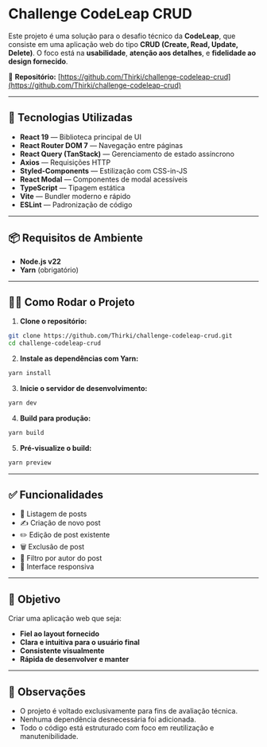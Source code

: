 # Challenge CodeLeap CRUD

Este projeto é uma solução para o desafio técnico da **CodeLeap**, que consiste em uma aplicação web do tipo **CRUD (Create, Read, Update, Delete)**. O foco está na **usabilidade**, **atenção aos detalhes**, e **fidelidade ao design fornecido**.

🔗 **Repositório:** [https://github.com/Thirki/challenge-codeleap-crud](https://github.com/Thirki/challenge-codeleap-crud)

---

## 🚀 Tecnologias Utilizadas

- **React 19** — Biblioteca principal de UI
- **React Router DOM 7** — Navegação entre páginas
- **React Query (TanStack)** — Gerenciamento de estado assíncrono
- **Axios** — Requisições HTTP
- **Styled-Components** — Estilização com CSS-in-JS
- **React Modal** — Componentes de modal acessíveis
- **TypeScript** — Tipagem estática
- **Vite** — Bundler moderno e rápido
- **ESLint** — Padronização de código

---

## 📦 Requisitos de Ambiente

- **Node.js v22**
- **Yarn** (obrigatório)

---

## 🧑‍💻 Como Rodar o Projeto

1. **Clone o repositório:**

```bash
git clone https://github.com/Thirki/challenge-codeleap-crud.git
cd challenge-codeleap-crud
```

2. **Instale as dependências com Yarn:**

```bash
yarn install
```

3. **Inicie o servidor de desenvolvimento:**

```bash
yarn dev
```

4. **Build para produção:**

```bash
yarn build
```

5. **Pré-visualize o build:**

```bash
yarn preview
```

---

## ✅ Funcionalidades

- 📄 Listagem de posts
- ✍️ Criação de novo post
- ✏️ Edição de post existente
- 🗑️ Exclusão de post
- 👤 Filtro por autor do post
- 📱 Interface responsiva

---

## 🎯 Objetivo

Criar uma aplicação web que seja:

- **Fiel ao layout fornecido**
- **Clara e intuitiva para o usuário final**
- **Consistente visualmente**
- **Rápida de desenvolver e manter**

---

## 📝 Observações

- O projeto é voltado exclusivamente para fins de avaliação técnica.
- Nenhuma dependência desnecessária foi adicionada.
- Todo o código está estruturado com foco em reutilização e manutenibilidade.
